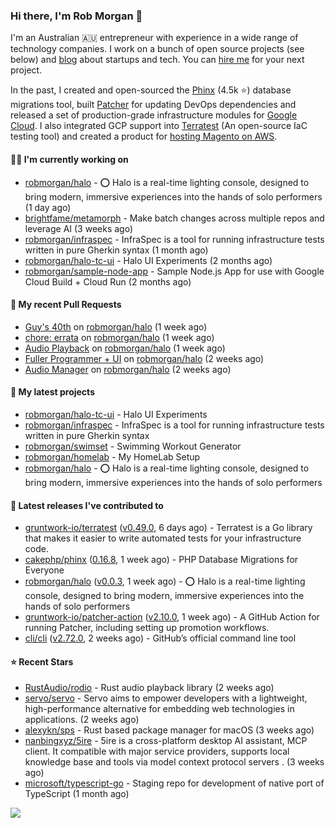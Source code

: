 ### Hi there, I'm Rob Morgan 👋

I'm an Australian 🇦🇺 entrepreneur with experience in a wide range of technology companies. I work on a bunch of
open source projects (see below) and [blog](https://robmorgan.id.au/) about startups and tech. You can [hire me](https://robmorgan.id.au/work-with-me/)
for your next project.

In the past, I created and open-sourced the [Phinx](https://github.com/cakephp/phinx) (4.5k ⭐️) database migrations tool, built [Patcher](https://blog.gruntwork.io/introducing-patcher-a-new-tool-for-keeping-infrastructure-code-up-to-date-e65b0c203b6b)
for updating DevOps dependencies and released a set of production-grade infrastructure modules for [Google Cloud](https://cloud.google.com/blog/products/devops-sre/deploying-a-production-grade-helm-release-on-gke-with-terraform).
I also integrated GCP support into [Terratest](https://github.com/gruntwork-io/terratest) (An open-source IaC testing tool) and created a product for [hosting Magento on AWS](https://github.com/magecloudkit/magecloudkit).

#### 👨‍💻 I'm currently working on

- [robmorgan/halo](https://github.com/robmorgan/halo) - ⭕️ Halo is a real-time lighting console, designed to bring modern, immersive experiences into the hands of solo performers (1 day ago)
- [brightfame/metamorph](https://github.com/brightfame/metamorph) - Make batch changes across multiple repos and leverage AI (3 weeks ago)
- [robmorgan/infraspec](https://github.com/robmorgan/infraspec) - InfraSpec is a tool for running infrastructure tests written in pure Gherkin syntax (1 month ago)
- [robmorgan/halo-tc-ui](https://github.com/robmorgan/halo-tc-ui) - Halo UI Experiments (2 months ago)
- [robmorgan/sample-node-app](https://github.com/robmorgan/sample-node-app) - Sample Node.js App for use with Google Cloud Build &#43; Cloud Run (2 months ago)

#### 🔨 My recent Pull Requests

- [Guy&#39;s 40th](https://github.com/robmorgan/halo/pull/26) on [robmorgan/halo](https://github.com/robmorgan/halo) (1 week ago)
- [chore: errata](https://github.com/robmorgan/halo/pull/25) on [robmorgan/halo](https://github.com/robmorgan/halo) (1 week ago)
- [Audio Playback](https://github.com/robmorgan/halo/pull/24) on [robmorgan/halo](https://github.com/robmorgan/halo) (1 week ago)
- [Fuller Programmer &#43; UI](https://github.com/robmorgan/halo/pull/22) on [robmorgan/halo](https://github.com/robmorgan/halo) (2 weeks ago)
- [Audio Manager](https://github.com/robmorgan/halo/pull/21) on [robmorgan/halo](https://github.com/robmorgan/halo) (2 weeks ago)

#### 🌱 My latest projects

- [robmorgan/halo-tc-ui](https://github.com/robmorgan/halo-tc-ui) - Halo UI Experiments
- [robmorgan/infraspec](https://github.com/robmorgan/infraspec) - InfraSpec is a tool for running infrastructure tests written in pure Gherkin syntax
- [robmorgan/swimset](https://github.com/robmorgan/swimset) - Swimming Workout Generator
- [robmorgan/homelab](https://github.com/robmorgan/homelab) - My HomeLab Setup
- [robmorgan/halo](https://github.com/robmorgan/halo) - ⭕️ Halo is a real-time lighting console, designed to bring modern, immersive experiences into the hands of solo performers

#### 🚀 Latest releases I've contributed to

- [gruntwork-io/terratest](https://github.com/gruntwork-io/terratest) ([v0.49.0](https://github.com/gruntwork-io/terratest/releases/tag/v0.49.0), 6 days ago) -  Terratest is a Go library that makes it easier to write automated tests for your infrastructure code.
- [cakephp/phinx](https://github.com/cakephp/phinx) ([0.16.8](https://github.com/cakephp/phinx/releases/tag/0.16.8), 1 week ago) - PHP Database Migrations for Everyone
- [robmorgan/halo](https://github.com/robmorgan/halo) ([v0.0.3](https://github.com/robmorgan/halo/releases/tag/v0.0.3), 1 week ago) - ⭕️ Halo is a real-time lighting console, designed to bring modern, immersive experiences into the hands of solo performers
- [gruntwork-io/patcher-action](https://github.com/gruntwork-io/patcher-action) ([v2.10.0](https://github.com/gruntwork-io/patcher-action/releases/tag/v2.10.0), 1 week ago) - A GitHub Action for running Patcher, including setting up promotion workflows.
- [cli/cli](https://github.com/cli/cli) ([v2.72.0](https://github.com/cli/cli/releases/tag/v2.72.0), 2 weeks ago) - GitHub’s official command line tool

#### ⭐ Recent Stars

- [RustAudio/rodio](https://github.com/RustAudio/rodio) - Rust audio playback library (2 weeks ago)
- [servo/servo](https://github.com/servo/servo) - Servo aims to empower developers with a lightweight, high-performance alternative for embedding web technologies in applications. (2 weeks ago)
- [alexykn/sps](https://github.com/alexykn/sps) - Rust based package manager for macOS (3 weeks ago)
- [nanbingxyz/5ire](https://github.com/nanbingxyz/5ire) - 5ire is a cross-platform desktop AI assistant, MCP client. It compatible with major service providers,  supports local knowledge base and  tools via model context protocol servers . (3 weeks ago)
- [microsoft/typescript-go](https://github.com/microsoft/typescript-go) - Staging repo for development of native port of TypeScript (1 month ago)

![](https://github-readme-stats.vercel.app/api?username=robmorgan&theme=vision-friendly-dark&hide_border=false&include_all_commits=true&count_private=true)
